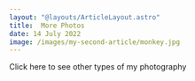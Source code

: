 ```yaml
---
layout: "@layouts/ArticleLayout.astro"
title:  More Photos
date: 14 July 2022
image: /images/my-second-article/monkey.jpg
---
```




Click here to see other types of my photography
